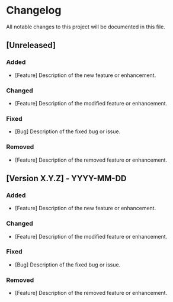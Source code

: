 # Changelog

All notable changes to this project will be documented in this file.

## [Unreleased]

### Added

- [Feature] Description of the new feature or enhancement.

### Changed

- [Feature] Description of the modified feature or enhancement.

### Fixed

- [Bug] Description of the fixed bug or issue.

### Removed

- [Feature] Description of the removed feature or enhancement.

## [Version X.Y.Z] - YYYY-MM-DD

### Added

- [Feature] Description of the new feature or enhancement.

### Changed

- [Feature] Description of the modified feature or enhancement.

### Fixed

- [Bug] Description of the fixed bug or issue.

### Removed

- [Feature] Description of the removed feature or enhancement.

